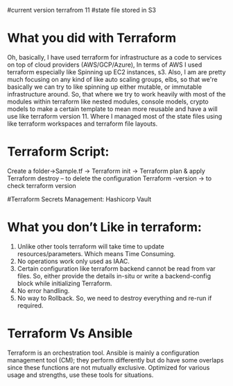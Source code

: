 #current version terrafrom 11
#state file stored in S3

# What you did with Terraform
Oh, basically, I have used terraform for infrastructure as a code to services on top of cloud providers (AWS/GCP/Azure), In terms of AWS I used terraform especially like Spinning up EC2 instances, s3.
Also, I am are pretty much focusing on any kind of like auto scaling groups, elbs, so that we're basically we can try to like spinning up either mutable, or immutable infrastructure around.
So, that where we try to work heavily with most of the modules within terraform like nested modules, console models, crypto models to make a certain template to mean more reusable and have a will use like terraform version 11. Where I managed most of the state files using like terraform workspaces and terraform file layouts.

# Terraform Script:
Create a folder->Sample.tf -> Terraform init -> Terraform plan & apply
Terraform destroy – to delete the configuration
Terraform -version -> to check terraform version


#Terraform Secrets Management: Hashicorp Vault

# What you don’t Like in terraform: 

1.	Unlike other tools terraform will take time to update resources/parameters. Which means Time Consuming.
2.	No operations work only used as IAAC.
3.	Certain configuration like terraform backend cannot be read from var files. So, either provide the details in-situ or write a backend-config block while initializing Terraform.
4.	No error handling.
5.	No way to Rollback. So, we need to destroy everything and re-run if required.

# Terraform Vs Ansible

Terraform is an orchestration tool. Ansible is mainly a configuration management tool (CM); they perform differently but do have some overlaps since these functions are not mutually exclusive. Optimized for various usage and strengths, use these tools for situations.

